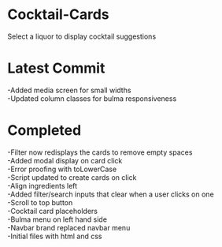 # Cocktail-Cards
Select a liquor to display cocktail suggestions  

# Latest Commit  
-Added media screen for small widths  
-Updated column classes for bulma responsiveness  

# Completed  
-Filter now redisplays the cards to remove empty spaces  
-Added modal display on card click  
-Error proofing with toLowerCase  
-Script updated to create cards on click  
-Align ingredients left  
-Added filter/search inputs that clear when a user clicks on one  
-Scroll to top button  
-Cocktail card placeholders  
-Bulma menu on left hand side  
-Navbar brand replaced navbar menu  
-Initial files with html and css  